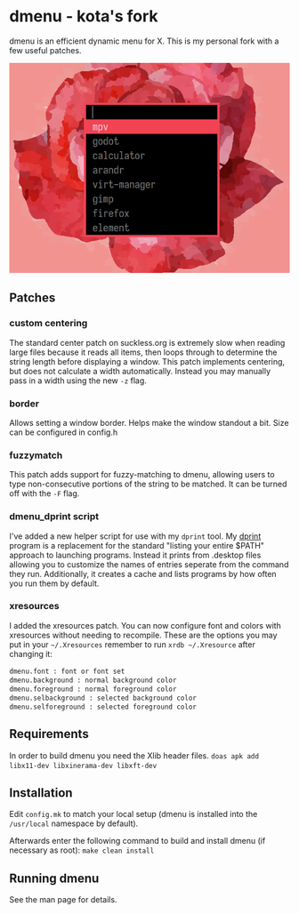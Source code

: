 # dmenu - kota's fork
dmenu is an efficient dynamic menu for X.
This is my personal fork with a few useful patches.

![1](img.webp)

## Patches
### custom centering
The standard center patch on suckless.org is extremely slow when reading large
files because it reads all items, then loops through to determine the string
length before displaying a window. This patch implements centering, but does
not calculate a width automatically. Instead you may manually pass in a width
using the new `-z` flag.

### border
Allows setting a window border. Helps make the window standout a bit. Size can
be configured in config.h

### fuzzymatch
This patch adds support for fuzzy-matching to dmenu, allowing users to type
non-consecutive portions of the string to be matched. It can be turned off
with the `-F` flag.

### dmenu_dprint script
I've added a new helper script for use with my `dprint` tool. My
[dprint](https://git.sr.ht/~kota/dprint) program is a replacement for the
standard "listing your entire $PATH" approach to launching programs. Instead it
prints from .desktop files allowing you to customize the names of entries
seperate from the command they run. Additionally, it creates a cache and lists
programs by how often you run them by default.

### xresources
I added the xresources patch. You can now configure font and colors with
xresources without needing to recompile. These are the options you may put in
your `~/.Xresources` remember to run `xrdb ~/.Xresource` after changing it:
```
dmenu.font : font or font set
dmenu.background : normal background color
dmenu.foreground : normal foreground color
dmenu.selbackground : selected background color
dmenu.selforeground : selected foreground color
```

## Requirements
In order to build dmenu you need the Xlib header files.
`doas apk add libx11-dev libxinerama-dev libxft-dev`

## Installation
Edit `config.mk` to match your local setup (dmenu is installed into
the `/usr/local` namespace by default).

Afterwards enter the following command to build and install dmenu
(if necessary as root):
`make clean install`

## Running dmenu
See the man page for details.
